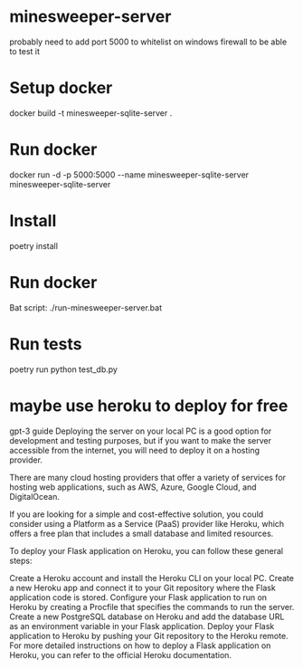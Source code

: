 # minesweeper-server
probably need to add port 5000 to whitelist on windows firewall to be able to test it

# Setup docker
docker build -t minesweeper-sqlite-server .

# Run docker
docker run -d -p 5000:5000 --name minesweeper-sqlite-server minesweeper-sqlite-server

# Install
poetry install

# Run docker
Bat script: ./run-minesweeper-server.bat

# Run tests
poetry run python test_db.py

# maybe use heroku to deploy for free
 gpt-3 guide
Deploying the server on your local PC is a good option for development and testing purposes, but if you want to make the server accessible from the internet, you will need to deploy it on a hosting provider.

There are many cloud hosting providers that offer a variety of services for hosting web applications, such as AWS, Azure, Google Cloud, and DigitalOcean.

If you are looking for a simple and cost-effective solution, you could consider using a Platform as a Service (PaaS) provider like Heroku, which offers a free plan that includes a small database and limited resources.

To deploy your Flask application on Heroku, you can follow these general steps:

Create a Heroku account and install the Heroku CLI on your local PC.
Create a new Heroku app and connect it to your Git repository where the Flask application code is stored.
Configure your Flask application to run on Heroku by creating a Procfile that specifies the commands to run the server.
Create a new PostgreSQL database on Heroku and add the database URL as an environment variable in your Flask application.
Deploy your Flask application to Heroku by pushing your Git repository to the Heroku remote.
For more detailed instructions on how to deploy a Flask application on Heroku, you can refer to the official Heroku documentation.
